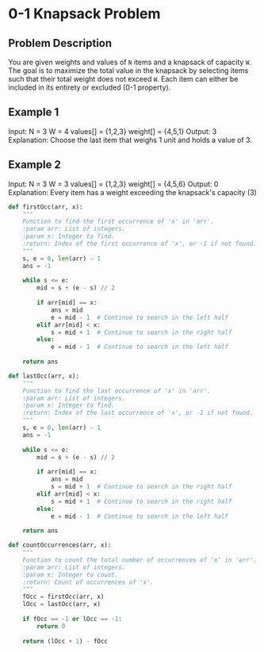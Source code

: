 # 0-1 Knapsack Problem

## Problem Description

You are given weights and values of `N` items and a knapsack of capacity `W`. The goal is to maximize the total value in the knapsack by selecting items such that their total weight does not exceed `W`. Each item can either be included in its entirety or excluded (0-1 property).

## Example 1 


Input:
N = 3
W = 4
values[] = {1,2,3}
weight[] = {4,5,1}
Output: 3
Explanation: Choose the last item that weighs 1 unit and holds a value of 3. 

## Example 2

Input:
N = 3
W = 3
values[] = {1,2,3}
weight[] = {4,5,6}
Output: 0
Explanation: Every item has a weight exceeding the knapsack's capacity (3)

```python
def firstOcc(arr, x):
    """
    Function to find the first occurrence of 'x' in 'arr'.
    :param arr: List of integers.
    :param x: Integer to find.
    :return: Index of the first occurrence of 'x', or -1 if not found.
    """
    s, e = 0, len(arr) - 1
    ans = -1
    
    while s <= e:
        mid = s + (e - s) // 2
        
        if arr[mid] == x:
            ans = mid
            e = mid - 1  # Continue to search in the left half
        elif arr[mid] < x:
            s = mid + 1  # Continue to search in the right half
        else:
            e = mid - 1  # Continue to search in the left half
            
    return ans

def lastOcc(arr, x):
    """
    Function to find the last occurrence of 'x' in 'arr'.
    :param arr: List of integers.
    :param x: Integer to find.
    :return: Index of the last occurrence of 'x', or -1 if not found.
    """
    s, e = 0, len(arr) - 1
    ans = -1
    
    while s <= e:
        mid = s + (e - s) // 2
        
        if arr[mid] == x:
            ans = mid
            s = mid + 1  # Continue to search in the right half
        elif arr[mid] < x:
            s = mid + 1  # Continue to search in the right half
        else:
            e = mid - 1  # Continue to search in the left half
            
    return ans

def countOccurrences(arr, x):
    """
    Function to count the total number of occurrences of 'x' in 'arr'.
    :param arr: List of integers.
    :param x: Integer to count.
    :return: Count of occurrences of 'x'.
    """
    fOcc = firstOcc(arr, x)
    lOcc = lastOcc(arr, x)
    
    if fOcc == -1 or lOcc == -1:
        return 0
    
    return (lOcc + 1) - fOcc

```


